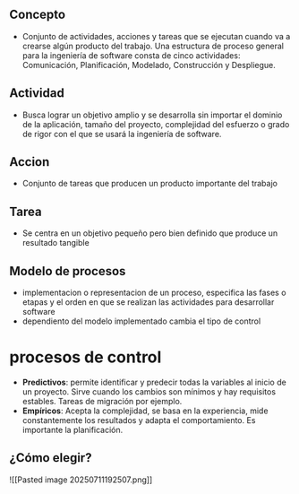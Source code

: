## Concepto
- Conjunto de actividades, acciones y tareas que se ejecutan cuando va a crearse algún producto del trabajo. Una estructura de proceso general para la ingeniería de software consta de cinco actividades: Comunicación, Planificación, Modelado, Construcción y Despliegue.
## Actividad
- Busca lograr un objetivo amplio y se desarrolla sin importar el dominio de la aplicación, tamaño del proyecto, complejidad del esfuerzo o grado de rigor con el que se usará la ingeniería de software.
## Accion
- Conjunto de tareas que producen un producto importante del trabajo
## Tarea
- Se centra en un objetivo pequeño pero bien definido que produce un resultado tangible
## Modelo de procesos
- implementacion o representacion de un proceso, especifica las fases o etapas y el orden en que se realizan las actividades para desarrollar software
- dependiento del modelo implementado cambia el tipo de control 
# procesos de control
- **Predictivos**: permite identificar y predecir todas la variables al inicio de un proyecto. Sirve cuando los cambios son mínimos y hay requisitos estables. Tareas de migración por ejemplo. 
- **Empíricos**: Acepta la complejidad, se basa en la experiencia, mide constantemente los resultados y adapta el comportamiento. Es importante la planificación.
## ¿Cómo elegir?
![[Pasted image 20250711192507.png]]